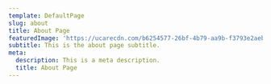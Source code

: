 ```yaml
---
template: DefaultPage
slug: about
title: About Page
featuredImage: 'https://ucarecdn.com/b6254577-26bf-4b79-aa9b-f3793e2aebdc/'
subtitle: This is the about page subtitle.
meta:
  description: This is a meta description.
  title: About Page
---
```

